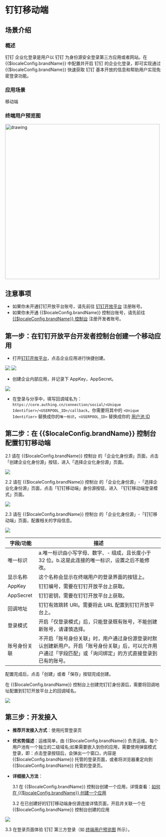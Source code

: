 # 钉钉移动端

<LastUpdated/>

## 场景介绍

### 概述

钉钉 企业化登录是用户以 钉钉 为身份源安全登录第三方应用或者网站。在 {{$localeConfig.brandName}} 中配置并开启 钉钉 的企业化登录，即可实现通过 {{$localeConfig.brandName}} 快速获取 钉钉 基本开放的信息和帮助用户实现免密登录功能。

### 应用场景

移动端

### 终端用户预览图

<img src="./images/dingtalk_1.png" alt="drawing" width="500"/>

## 注意事项

- 如果你未开通钉钉开放平台账号，请先前往 [钉钉开放平台](https://open-dev.dingtalk.com/#/) 注册账号。
- 如果你未开通 {{$localeConfig.brandName}} 控制台账号，请先前往 [{{$localeConfig.brandName}} 控制台](https://authing.cn/) 注册开发者账号。

## 第一步：在钉钉开放平台开发者控制台创建一个移动应用

- 打开[钉钉开放平台](https://open-dev.dingtalk.com/#/)，点击企业应用进行快捷创建。

<img src="./images/dingtalk_2.png" >
<img src="./images/dingtalk_3.png" >

- 创建企业内部应用，并记录下 AppKey，AppSecret。

<img src="./images/dingtalk_4.png" >

- 在登录与分享中，填写回调域名为：`https://core.authing.cn/connection/social/<Unique Identifier>/<USERPOOL_ID>/callback`，你需要将其中的 `<Unique Identifier>` 替换成你的`唯一标识`，`<USERPOOL_ID>` 替换成你的 [用户池 ID](/guides/faqs/get-userpool-id-and-secret.md)

## 第二步：在 {{$localeConfig.brandName}} 控制台配置钉钉移动端

2.1 请在 {{$localeConfig.brandName}} 控制台 的「企业化身份源」页面，点击「创建企业化身份源」按钮，进入「选择企业化身份源」页面。

<img src="./images/dingtalk_5.png" >

2.2 请在 {{$localeConfig.brandName}} 控制台 的「企业化身份源」-「选择企业化身份源」页面，点击「钉钉移动端」身份源按钮，进入 「钉钉移动端登录模式」页面。

<img src="./images/dingtalk_6.png" >

2.3 请在 {{$localeConfig.brandName}} 控制台 的「企业化身份源」-「钉钉移动端」页面，配置相关的字段信息。

<img src="./images/dingtalk_7.png" >

| 字段/功能    | 描述  |
| ------------ | --------------------------|
| 唯一标识     | a.唯一标识由小写字母、数字、- 组成，且长度小于 32 位。b.这是此连接的唯一标识，设置之后不能修改。                                                                             |
| 显示名称     | 这个名称会显示在终端用户的登录界面的按钮上。                                                                                                                                 |
| AppKey       | 钉钉编号，需要在钉钉开放平台上获取。                                                                                                                                         |
| AppSecret    | 钉钉密钥，需要在钉钉开放平台上获取。                                                                                                                                         |
| 回调地址     | 钉钉有效跳转 URI。需要将此 URL 配置到钉钉开放平台上。                                                                                                                        |
| 登录模式     | 开启「仅登录模式」后，只能登录既有账号，不能创建新账号，请谨慎选择。                                                                                                         |
| 账号身份关联 | 不开启「账号身份关联」时，用户通过身份源登录时默认创建新用户。开启「账号身份关联」后，可以允许用户通过「字段匹配」或「询问绑定」的方式直接登录到已有的账号。 |

配置完成后，点击「创建」或者「保存」按钮完成创建。

在 {{$localeConfig.brandName}} 控制台上创建完钉钉身份源后，需要将回调地址配置到钉钉开放平台上的回调域名。

<img src="./images/dingtalk_8.png" >

## 第三步：开发接入

- **推荐开发接入方式**：使用托管登录页

- **优劣势描述**：运维简单，由 {{$localeConfig.brandName}} 负责运维。每个用户池有一个独立的二级域名;如果需要嵌入到你的应用，需要使用弹窗模式登录，即：点击登录按钮后，会弹出一个窗口，内容是 {{$localeConfig.brandName}} 托管的登录页面，或者将浏览器重定向到 {{$localeConfig.brandName}} 托管的登录页。

- **详细接入方法**：

  3.1 在 {{$localeConfig.brandName}} 控制台创建一个应用，详情查看：[如何在 {{$localeConfig.brandName}} 创建一个应用](/guides/app-new/create-app/create-app.md)

  3.2 在已创建好的钉钉移动端身份源连接详情页面，开启并关联一个在 {{$localeConfig.brandName}} 控制台创建的应用

<img src="./images/dingtalk_9.png" >

3.3 在登录页面体验 钉钉 第三方登录（如 [终端用户预览图](#终端用户预览图) 所示）。
